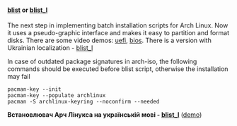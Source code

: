 #### [blist](blist) or [blist_l](blist_l)
The next step in implementing batch installation scripts for Arch Linux. Now it uses a pseudo-graphic interface and makes it easy to partition and format disks.
There are some video demos: [uefi](https://www.youtube.com/watch?v=tlfbd5tCG6Y), [bios](https://www.youtube.com/watch?v=EZk5_hIgQIg). There is a version with Ukrainian localization - [blist_l](blist_l) 

In case of outdated package signatures in arch-iso, the following commands should be executed before blist script, otherwise the installation may fail
```
pacman-key --init
pacman-key --populate archlinux
pacman -S archlinux-keyring --noconfirm --needed
```

**Встановлювач Арч Лінукса на українській мові - [blist_l](blist_l)** ([demo](https://www.youtube.com/watch?v=PPibKEx33vM))
